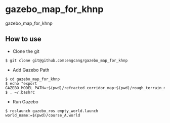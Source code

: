 # gazebo_map_for_khnp
gazebo_map_for_khnp


## How to use
+ Clone the git
~~~shell
$ git clone git@github.com:engcang/gazebo_map_for_khnp
~~~

+ Add Gazebo Path
~~~shell
$ cd gazebo_map_for_khnp
$ echo "export GAZEBO_MODEL_PATH=:$(pwd)/refracted_corridor_map:$(pwd)/rough_terrain_map:$(pwd)/stair_map:$(pwd)/qr_codes:$(pwd)/manipulator_map:$(pwd)/disturbance_map:$(pwd)/common"
$ . ~/.bashrc
~~~

+ Run Gazebo
~~~shell
$ roslaunch gazebo_ros empty_world.launch world_name:=$(pwd)/course_A.world
~~~
